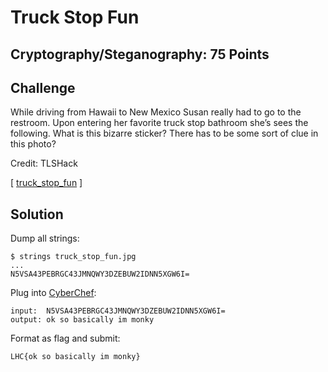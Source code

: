 # Truck Stop Fun

## Cryptography/Steganography: 75 Points

## Challenge
While driving from Hawaii to New Mexico Susan really had to go to the restroom. Upon entering her favorite truck stop bathroom she’s sees the following. What is this bizarre sticker? There has to be some sort of clue in this photo?

Credit: TLSHack

[ [truck_stop_fun][1] ]

## Solution
Dump all strings:
```
$ strings truck_stop_fun.jpg
...
N5VSA43PEBRGC43JMNQWY3DZEBUW2IDNN5XGW6I=
```

Plug into [CyberChef][2]:
```
input:  N5VSA43PEBRGC43JMNQWY3DZEBUW2IDNN5XGW6I=
output: ok so basically im monky
```

Format as flag and submit:
```
LHC{ok so basically im monky}
```

[1]:./truck_stop_fun.jpg
[2]:https://gchq.github.io/CyberChef/#recipe=Magic(3,false,false,'')&input=TjVWU0E0M1BFQlJHQzQzSk1OUVdZM0RaRUJVVzJJRE5ONVhHVzZJPQ